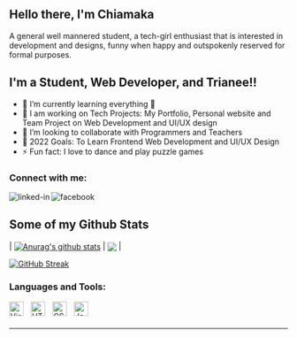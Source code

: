 ## Hello there, I'm Chiamaka

A general well mannered student, a tech-girl enthusiast that is interested in development and designs, funny when happy and outspokenly reserved for formal purposes.

## I'm a Student, Web Developer, and Trianee!!

- 🌱 I’m currently learning everything 🤣
- 🔭 I am working on Tech Projects: My Portfolio, Personal website and Team Project on Web Development and UI/UX design
- 👯 I’m looking to collaborate with Programmers and Teachers
- 🥅 2022 Goals: To Learn Frontend Web Development and UI/UX Design
- ⚡ Fun fact: I love to dance and play puzzle games

### Connect with me:

[<img align="left" alt="linked-in" src="https://img.shields.io/badge/linkedin-%230077B5.svg?&style=for-the-badge&logo=linkedin&logoColor=white" />](https://www.linkedin.com/in/chiamaka-angela/)
[<img align="left" alt="facebook" src="https://img.shields.io/badge/facebook-%231877F2.svg?&style=for-the-badge&logo=facebook&logoColor=white" />](https://www.facebook.com/chiamaka.okorie.526/)

<br />

## Some of my Github Stats

<!-- <p align=left> <img src=https://komarev.com/ghpvc/?username=Cradoe alt=Cradoe /> </p> -->

| <a href="https://github.com/Angie-code/github-readme-stats"><img align="center" src="https://github-readme-stats.vercel.app/api?username=Angie-code&show_icons=true&include_all_commits=true&theme=aura&hide_border=true" alt="Anurag's github stats" /></a> | <a href="https://github.com/Angie-code/github-readme-stats"><img align="center" src="https://github-readme-stats.vercel.app/api/top-langs/?username=Angie-code&layout=compact&theme=aura&hide_border=true" /></a> |


[![GitHub Streak](http://github-readme-streak-stats.herokuapp.com?user=Angie-code&theme=tokyonight&date_format=M%20j%5B%2C%20Y%5D)](https://git.io/streak-stats)

### Languages and Tools:

<img align="left" alt="Visual Studio Code" width="26px" src="https://cdn.jsdelivr.net/gh/devicons/devicon/icons/vscode/vscode-original.svg" style="padding-right:10px;" />
<img align="left" alt="HTML5" width="26px" src="https://cdn.jsdelivr.net/gh/devicons/devicon/icons/html5/html5-original.svg" style="padding-right:10px;" />
<img align="left" alt="CSS3" width="26px" src="https://cdn.jsdelivr.net/gh/devicons/devicon/icons/css3/css3-original.svg" style="padding-right:10px;" />
<img align="left" alt="JavaScript" width="26px" src="https://cdn.jsdelivr.net/gh/devicons/devicon/icons/javascript/javascript-original.svg" style="padding-right:10px;" />

<br />
<br />

---



